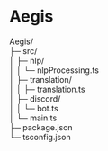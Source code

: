 <h1>Aegis</h1>


<p>
Aegis/<br>
├─ src/<br>
│  ├─ nlp/<br>
│  │  └─ nlpProcessing.ts<br>
│  ├─ translation/<br>
│  │  ├─ translation.ts<br>
│  ├─ discord/<br>
│  │  └─ bot.ts<br>
│  └─ main.ts<br>
├─ package.json<br>
└─ tsconfig.json<br>
</p>  
